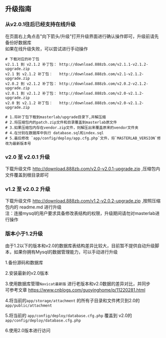 ## 升级指南

### 从v2.0.1往后已经支持在线升级
在页面右上角点击"向下箭头/升级"打开升级界面进行确认操作即可，升级前请先备份好数据库  
如果在线升级失败，可以尝试进行手动操作
```text
# 下载对应的补丁包
v2.1.1 到 v2.1.2 补丁包： http://download.888zb.com/v2.1.1-v2.1.2-upgrade.zip
v2.1 到 v2.1.2 补丁包：   http://download.888zb.com/v2.1-v2.1.2-upgrade.zip
v2.0.2 到 v2.1.2 补丁包： http://download.888zb.com/v2.0.2-v2.1.2-upgrade.zip  
v2.0.1 到 v2.1.2 补丁包： http://download.888zb.com/v2.0-v2.1.2-upgrade.zip
v2.0 到 v2.1.2 补丁包：   http://download.888zb.com/v2.0-v2.1.2-upgrade.zip

# 1.将补丁包下载到masterlab/upgrade目录下,并解压缩
# 2.将压缩包内的patch.zip文件和目录覆盖到masterlab原文件
# 3.如果压缩包内存在vendor.zip文件，则解压出来覆盖原来的vendor文件夹
# 4.在分别在数据库中执行 database.sql和index.sql
# 5.最后修改 `app/config/deploy/app.cfg.php`文件，将`MASTERLAB_VERSION`修改为最新版本号

```

### v2.0  至 v2.0.1 升级
下载升级文件 http://download.888zb.com/v2.0-v2.0.1-upgrade.zip ,压缩包内文件覆盖到根目录即可


### v1.2 至 v2.0.2 升级
下载升级文件 http://download.888zb.com/v1.2-v2.0.2-upgrade.zip ,按照压缩包内的 readme.md 进行升级  
注：连接mysql的用户要求具备修改表结构的权限，升级期间请勿对masterlab进行操作


### 版本小于1.2升级  
由于1.2以下的版本和v2.0的数据库表结构差异比较大，目前暂不提供自动升级脚本，如果你拥有Mysql的数据管理能力，可以手动进行升级  

1.备份源码和数据库  

2.安装最新的v2.0版本  

3.使用数据库管理`Navicat最新版` 进行老版本和v2.0数据的差异对比，并同步   
  可参考文章 https://www.cnblogs.com/guoyinghome/p/11220281.html   
  
4.将当前的`app/storage/attachment` 的所有子目录和文件拷贝到2.0的 `app/public/attachment` 

5.将当前的 `app/config/deploy/database.cfg.php` 覆盖到 v2.0的 `app/config/deploy/database.cfg.php` 

6.使用2.0版本进行访问  




   
